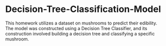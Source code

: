 # Decision-Tree-Classification-Model
This homework utilizes a dataset on mushrooms to predict their edibility. The model was constructed using a Decision Tree Classifier, and its construction involved building a decision tree and classifying a specific mushroom.
